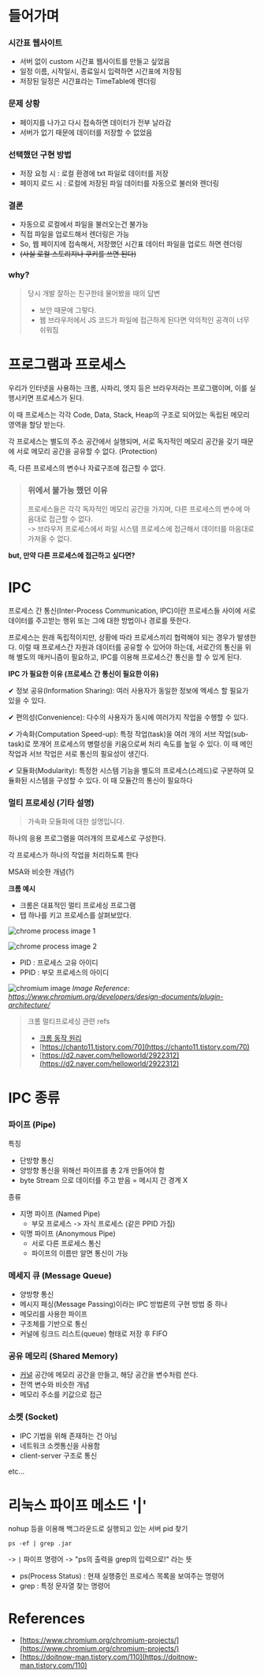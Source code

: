<!-- - title: 프로세스간 통신 IPC  -->
<!-- - author: 장현희  -->
<!-- - date: 2022-11-25 12:00:00 +0800 -->

# 들어가며

### 시간표 웹사이트

- 서버 없이 custom 시간표 웹사이트를 만들고 싶었음
- 일정 이름, 시작일시, 종료일시 입력하면 시간표에 저장됨
- 저장된 일정은 시간표라는 TimeTable에 렌더링

### 문제 상황

- 페이지를 나가고 다시 접속하면 데이터가 전부 날라감
- 서버가 없기 때문에 데이터를 저장할 수 없었음

### 선택했던 구현 방법

- 저장 요청 시 : 로컬 환경에 txt 파일로 데이터를 저장
- 페이지 로드 시 : 로컬에 저장된 파일 데이터를 자동으로 불러와 렌더링

### 결론

- 자동으로 로컬에서 파일을 불러오는건 불가능
- 직접 파일을 업로드해서 렌더링은 가능
- So, 웹 페이지에 접속해서, 저장했던 시간표 데이터 파일을 업로드 하면 렌더링
- ~~(사실 로컬 스토리지나 쿠키를 쓰면 된다)~~

### why?

> 당시 개발 잘하는 친구한테 물어봤을 때의 답변
> - 보안 때문에 그렇다.
> - 웹 브라우저에서 JS 코드가 파일에 접근하게 된다면 악의적인 공격이 너무 쉬워짐

# 프로그램과 프로세스

우리가 인터넷을 사용하는 크롬, 사파리, 엣지 등은 브라우저라는 프로그램이며, 이를 실행시키면 프로세스가 된다.

이 때 프로세스는 각각 Code, Data, Stack, Heap의 구조로 되어있는 독립된 메모리 영역을 할당 받는다.

각 프로세스는 별도의 주소 공간에서 실행되며, 서로 독자적인 메모리 공간을 갖기 때문에 서로 메모리 공간을 공유할 수 없다. (Protection)

즉, 다른 프로세스의 변수나 자료구조에 접근할 수 없다.

> ### 위에서 불가능 했던 이유
>
> 프로세스들은 각각 독자적인 메모리 공간을 가지며, 다른 프로세스의 변수에 마음대로 접근할 수 없다.\
> -> 브라우저 프로세스에서 파일 시스템 프로세스에 접근해서 데이터를 마음대로 가져올 수 없다.

**but, 만약 다른 프로세스에 접근하고 싶다면?**


# IPC

프로세스 간 통신(Inter-Process Communication, IPC)이란 프로세스들 사이에 서로 데이터를 주고받는 행위 또는 그에 대한 방법이나 경로를 뜻한다.

프로세스는 원래 독립적이지만, 상황에 따라 프로세스끼리 협력해야 되는 경우가 발생한다. 이럴 때 프로세스간 자원과 데이터를 공유할 수 있어야 하는데, 서로간의 통신을 위해 별도의 매커니즘이 필요하고, IPC를 이용해 프로세스간 통신을 할 수 있게 된다.

**IPC 가 필요한 이유 (프로세스 간 통신이 필요한 이유)**

✔ 정보 공유(Information Sharing): 
여러 사용자가 동일한 정보에 엑세스 할 필요가 있을 수 있다.

✔ 편의성(Convenience):
다수의 사용자가 동시에 여러가지 작업을 수행할 수 있다.

✔ 가속화(Computation Speed-up): 
특정 작업(task)을 여러 개의 서브 작업(sub-task)로 쪼개어 
프로세스의 병렬성을 키움으로써 처리 속도를 높일 수 있다. 
이 때 메인 작업과 서브 작업은 서로 통신의 필요성이 생긴다.

✔ 모듈화(Modularity):
특정한 시스템 기능을 별도의 프로세스(스레드)로 구분하여 모듈화된 시스템을 구성할 수 있다.
이 때 모듈간의 통신이 필요하다

### 멀티 프로세싱 (기타 설명)

> 가속화 모듈화에 대한 설명입니다.

하나의 응용 프로그램을 여러개의 프로세스로 구성한다.

각 프로세스가 하나의 작업을 처리하도록 한다

MSA와 비슷한 개념(?)

**크롬 예시**

- 크롬은 대표적인 멀티 프로세싱 프로그램
- 탭 하나를 키고 프로세스를 살펴보았다.

![chrome process image 1](https://user-images.githubusercontent.com/77145383/203822996-312aeb26-6253-4a5c-ae52-cf6bc41dd93b.png)

![chrome process image 2](https://user-images.githubusercontent.com/77145383/203823301-8a6fdcd1-c556-485f-a501-c4798ed4303b.png)

- PID : 프로세스 고유 아이디
- PPID : 부모 프로세스의 아이디

![chromium image](https://www.chromium.org/developers/design-documents/plugin-architecture/pluginsoutofprocess.png)
_Image Reference: https://www.chromium.org/developers/design-documents/plugin-architecture/_


> 크롬 멀티프로세싱 관련 refs
> - [크롬 동작 원리](https://developer.chrome.com/blog/inside-browser-part2/)
> - [https://chanto11.tistory.com/70](https://chanto11.tistory.com/70)
> - [https://d2.naver.com/helloworld/2922312](https://d2.naver.com/helloworld/2922312)


# IPC 종류

### 파이프 (Pipe)

특징

- 단방향 통신
- 양방향 통신을 위해선 파이프를 총 2개 만들어야 함
- byte Stream 으로 데이터를 주고 받음 = 메시지 간 경계 X

종류

- 지명 파이프 (Named Pipe)
  - 부모 프로세스 -> 자식 프로세스 (같은 PPID 가짐)
- 익명 파이프 (Anonymous Pipe)
  - 서로 다른 프로세스 통신
  - 파이프의 이름만 알면 통신이 가능

### 메세지 큐 (Message Queue)

- 양방향 통신
- 메시지 패싱(Message Passing)이라는 IPC 방법론의 구현 방법 중 하나
- 메모리를 사용한 파이프
- 구조체를 기반으로 통신
- 커널에 링크드 리스트(queue) 형태로 저장 후 FIFO

### 공유 메모리 (Shared Memory)

- [커널](https://ko.wikipedia.org/wiki/커널_(컴퓨팅)) 공간에 메모리 공간을 만들고, 해당 공간을 변수처럼 쓴다.
- 전역 변수와 비슷한 개념
- 메모리 주소를 키값으로 접근

### 소켓 (Socket)

- IPC 기법을 위해 존재하는 건 아님
- 네트워크 소켓통신을 사용함
- client-server 구조로 통신

etc...


# 리눅스 파이프 메소드 '|'

nohup 등을 이용해 백그라운드로 실행되고 있는 서버 pid 찾기 

`ps -ef | grep .jar`

-> `|` 파이프 명령어
-> "ps의 출력을 grep의 입력으로!" 라는 뜻

- ps(Process Status) : 현재 실행중인 프로세스 목록을 보여주는 명령어
- grep : 특정 문자열 찾는 명령어


# References

- [https://www.chromium.org/chromium-projects/](https://www.chromium.org/chromium-projects/)
- [https://doitnow-man.tistory.com/110](https://doitnow-man.tistory.com/110)
